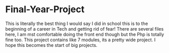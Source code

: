 # Final-Year-Project
This is literally the best thing I would say I did in school this is to the beginning of a career in Tech and getting rid of fear!
There are several files here, I am mst comfortable doing the front end though but the Php is totally fine too.
This project contains like 7 modules, its a pretty wide project.
I hope this becomes the start of big projects.
